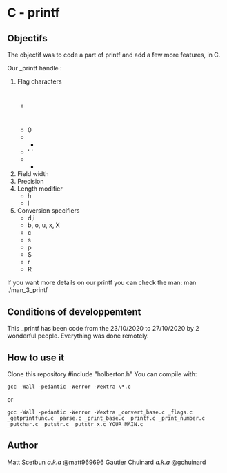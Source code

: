 # C - printf

## Objectifs

The objectif was to code a part of printf and add a few more features, in C.

Our \_printf handle :
1. Flag characters
	- #
	- 0
	- -
	- ' '
	- +
2. Field width
3. Precision
4. Length modifier
	- h
	- l
5. Conversion specifiers
	- d,i
	- b, o, u, x, X
	- c
	- s
	- p
	- S
	- r
	- R

If you want more details on our printf you can check the man: man ./man\_3\_printf


## Conditions of developpemtent

This \_printf has been code from the 23/10/2020 to 27/10/2020 by 2 wonderful people.
Everything was done remotely.


## How to use it

Clone this repository
\#include "holberton.h"
You can compile with:
```
gcc -Wall -pedantic -Werror -Wextra \*.c
```
or
```
gcc -Wall -pedantic -Werror -Wextra _convert_base.c _flags.c _getprintfunc.c _parse.c _print_base.c _printf.c _print_number.c _putchar.c _putstr.c _putstr_x.c YOUR_MAIN.c
```


## Author

Matt Scetbun *a.k.a* @matt969696
Gautier Chuinard *a.k.a* @gchuinard
